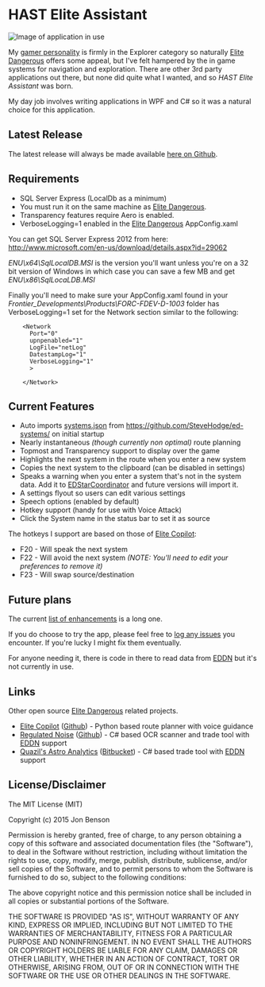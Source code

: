 HAST Elite Assistant
====================

![Image of application in use](http://i.imgur.com/lt6uSUh.png)

My [gamer personality](http://en.wikipedia.org/wiki/Bartle_Test) is firmly in the Explorer category so naturally [Elite Dangerous](https://www.elitedangerous.com/) offers some appeal, but I've felt hampered by the in game systems for navigation and exploration.  There are other 3rd party applications out there, but none did quite what I wanted, and so *HAST Elite Assistant* was born.

My day job involves writing applications in WPF and C# so it was a natural choice for this application.  

Latest Release
--------------
The latest release will always be made available [here on Github](https://github.com/hastarin/HAST-Elite-Assistant/releases).

Requirements
------------
* SQL Server Express (LocalDb as a minimum)
* You must run it on the same machine as [Elite Dangerous](https://www.elitedangerous.com/).
* Transparency features require Aero is enabled.
* VerboseLogging=1 enabled in the [Elite Dangerous](https://www.elitedangerous.com/) AppConfig.xaml

You can get SQL Server Express 2012 from here:
http://www.microsoft.com/en-us/download/details.aspx?id=29062

*ENU\x64\SqlLocalDB.MSI* is the version you'll want unless you're on a 32 bit version of Windows in which case you can save a few MB and get *ENU\x86\SqlLocaLDB.MSI*

Finally you'll need to make sure your AppConfig.xaml found in your *Frontier_Developments\Products\FORC-FDEV-D-1003* folder has VerboseLogging=1 set for the Network section similar to the following:
```
	<Network
	  Port="0"
      upnpenabled="1"
	  LogFile="netLog"
	  DatestampLog="1"
	  VerboseLogging="1"
	  >

	</Network>
```

Current Features
----------------
* Auto imports [systems.json](https://github.com/SteveHodge/ed-systems/blob/master/systems.json) from https://github.com/SteveHodge/ed-systems/ on initial startup
* Nearly instantaneous *(though currently non optimal)* route planning
* Topmost and Transparency support to display over the game
* Highlights the next system in the route when you enter a new system
* Copies the next system to the clipboard (can be disabled in settings)
* Speaks a warning when you enter a system that's not in the system data.  Add it to [EDStarCoordinator](http://edstarcoordinator.com/) and future versions will import it.
* A settings flyout so users can edit various settings
* Speech options (enabled by default)
* Hotkey support (handy for use with Voice Attack)
* Click the System name in the status bar to set it as source

The hotkeys I support are based on those of [Elite Copilot](https://github.com/w0nk0/Elite-Copilot):
* F20 - Will speak the next system
* F22 - Will avoid the next system *(NOTE: You'll need to edit your preferences to remove it)*
* F23 - Will swap source/destination

Future plans
------------
The current [list of enhancements](https://github.com/hastarin/HAST.Elite.Dangerous.DataAssistant/issues?q=is%3Aopen+is%3Aissue+label%3Aenhancement) is a long one.

If you do choose to try the app, please feel free to [log any issues](https://github.com/hastarin/HAST.Elite.Dangerous.DataAssistant/issues) you encounter.  If you're lucky I might fix them eventually.

For anyone needing it, there is code in there to read data from [EDDN](https://github.com/jamesremuscat/EDDN/wiki) but it's not currently in use.

Links
-----
Other open source [Elite Dangerous](https://www.elitedangerous.com/) related projects.

* [Elite Copilot](https://www.facebook.com/EliteCopilot) ([Github](https://github.com/w0nk0/Elite-Copilot)) - Python based route planner with voice guidance
* [Regulated Noise](https://forums.frontier.co.uk/showthread.php?t=86908) ([Github](https://github.com/stringandstickytape/RegulatedNoise)) - C# based OCR scanner and trade tool with [EDDN](https://github.com/jamesremuscat/EDDN/wiki) support
* [Quazil's Astro Analytics](https://forums.frontier.co.uk/showthread.php?t=89963) ([Bitbucket](https://bitbucket.org/Quazil/astroanalytics/)) - C# based trade tool with [EDDN](https://github.com/jamesremuscat/EDDN/wiki) support


License/Disclaimer
----------

﻿The MIT License (MIT)

Copyright (c) 2015 Jon Benson

Permission is hereby granted, free of charge, to any person obtaining a copy
of this software and associated documentation files (the "Software"), to deal
in the Software without restriction, including without limitation the rights
to use, copy, modify, merge, publish, distribute, sublicense, and/or sell
copies of the Software, and to permit persons to whom the Software is
furnished to do so, subject to the following conditions:

The above copyright notice and this permission notice shall be included in all
copies or substantial portions of the Software.

THE SOFTWARE IS PROVIDED "AS IS", WITHOUT WARRANTY OF ANY KIND, EXPRESS OR
IMPLIED, INCLUDING BUT NOT LIMITED TO THE WARRANTIES OF MERCHANTABILITY,
FITNESS FOR A PARTICULAR PURPOSE AND NONINFRINGEMENT. IN NO EVENT SHALL THE
AUTHORS OR COPYRIGHT HOLDERS BE LIABLE FOR ANY CLAIM, DAMAGES OR OTHER
LIABILITY, WHETHER IN AN ACTION OF CONTRACT, TORT OR OTHERWISE, ARISING FROM,
OUT OF OR IN CONNECTION WITH THE SOFTWARE OR THE USE OR OTHER DEALINGS IN THE
SOFTWARE.
